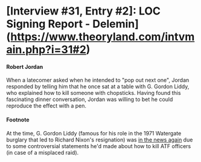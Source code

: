 # [Interview #31, Entry #2]: LOC Signing Report - Delemin](https://www.theoryland.com/intvmain.php?i=31#2)

#### Robert Jordan

When a latecomer asked when he intended to "pop out next one", Jordan responded by telling him that he once sat at a table with G. Gordon Liddy, who explained how to kill someone with chopsticks. Having found this fascinating dinner conversation, Jordan was willing to bet he could reproduce the effect with a pen.

#### Footnote

At the time, G. Gordon Liddy (famous for his role in the 1971 Watergate burglary that led to Richard Nixon's resignation) was
[in the news again](http://en.wikipedia.org/wiki/G._Gordon_Liddy#Controversial_statements)
due to some controversial statements he'd made about how to kill ATF officers (in case of a misplaced raid).

